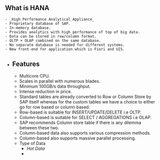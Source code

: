 ## What is HANA
	- _High Performance Analytical Appliance_
	- Proprietary database of SAP.
	- In-memory database.
	- Provides analytics with high performance of top of big data.
	- Data can be stored in row/column format.
	- OLTP + OLAP combined on the same database.
	- No separate database is needed for different systems.
	- New front-end for application which is Fiori and UI5.
- ## Features
	- Multicore CPU.
	- Scales in parallel with numerous blades.
	- Minimum 100GB/s data throughput.
	- Intense reduction in price.
	- Standard tables are already converted to Row or Column Store by SAP itself whereas for the custom tables we have a choice to either go for row based or column based.
	- Row-based is suitable for INSERT/UPDATE/DELETE i.e OLTP.
	- Column-based is suitable for SELECT / AGGREGATIONS i.e OLAP.
	- SAP recommends Column store table if there is any dilemma between these two.
	- Column-based data also supports various compression methods.
	- Column-based also supports massive parallel processing.
	- Type of Data
		- _Hot Data_
		-